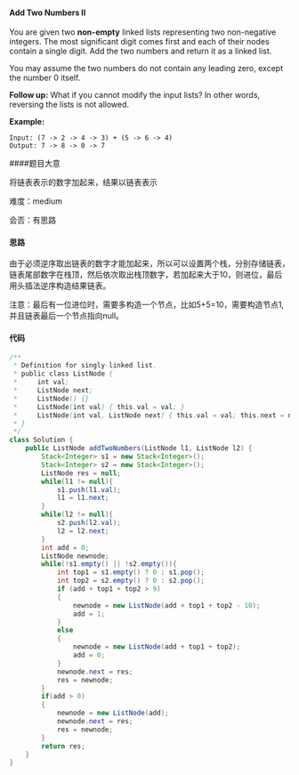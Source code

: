 #### Add Two Numbers II

You are given two **non-empty** linked lists representing two non-negative integers. The most significant digit comes first and each of their nodes contain a single digit. Add the two numbers and return it as a linked list.

You may assume the two numbers do not contain any leading zero, except the number 0 itself.

**Follow up:**
What if you cannot modify the input lists? In other words, reversing the lists is not allowed.

**Example:**

```
Input: (7 -> 2 -> 4 -> 3) + (5 -> 6 -> 4)
Output: 7 -> 8 -> 0 -> 7
```

####题目大意

将链表表示的数字加起来，结果以链表表示

难度：medium

会否：有思路

#### 思路

由于必须逆序取出链表的数字才能加起来，所以可以设置两个栈，分别存储链表，链表尾部数字在栈顶，然后依次取出栈顶数字，若加起来大于10，则进位，最后用头插法逆序构造结果链表。

注意：最后有一位进位时，需要多构造一个节点，比如5+5=10，需要构造节点1,并且链表最后一个节点指向null。

#### 代码

```java
/**
 * Definition for singly-linked list.
 * public class ListNode {
 *     int val;
 *     ListNode next;
 *     ListNode() {}
 *     ListNode(int val) { this.val = val; }
 *     ListNode(int val, ListNode next) { this.val = val; this.next = next; }
 * }
 */
class Solution {
    public ListNode addTwoNumbers(ListNode l1, ListNode l2) {
        Stack<Integer> s1 = new Stack<Integer>();
        Stack<Integer> s2 = new Stack<Integer>();
        ListNode res = null;
        while(l1 != null){
            s1.push(l1.val);
            l1 = l1.next;
        }
        while(l2 != null){
            s2.push(l2.val);
            l2 = l2.next;
        }
        int add = 0;
        ListNode newnode;
        while(!s1.empty() || !s2.empty()){
            int top1 = s1.empty() ? 0 : s1.pop();
            int top2 = s2.empty() ? 0 : s2.pop();
            if (add + top1 + top2 > 9)
            {
                newnode = new ListNode(add + top1 + top2 - 10);
                add = 1;
            }
            else
            {
                newnode = new ListNode(add + top1 + top2);
                add = 0;
            }
            newnode.next = res;
            res = newnode;
        }
        if(add > 0)
        {
            newnode = new ListNode(add);
            newnode.next = res;
            res = newnode;
        }
        return res;
    }
}
```

